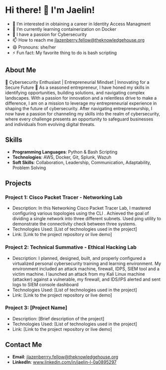 
# Hi there! 👋 I'm Jaelin!
- 👀 I’m interested in obtaining a career in Identity Access Managment 
- 🌱 I’m currently learning containerization on Docker
- 💞️ I have a passion for Cybersecurity
- 📫 How to reach me jlazenberry.fellow@theknowledgehouse.org
- 😄 Pronouns: she/her
- ⚡ Fun fact: My favorite thing to do is bash scripting
  

## About Me

🔐 Cybersecurity Enthusiast | Entrepreneurial Mindset | Innovating for a Secure Future 🔐
As a seasoned entrepreneur, I have honed my skills in identifying opportunities, building solutions, and navigating complex landscapes. With a passion for innovation and a relentless drive to make a difference, I am on a mission to leverage my entrepreneurial experience in shaping the future of cybersecurity. After navigating entrepreneurship, I now have a passion for channeling my skills into the realm of cybersecurity, where every challenge presents an opportunity to safeguard businesses and individuals from evolving digital threats.

## Skills

- **Programming Languages**: Python & Bash Scripting
- **Technologies**: AWS, Docker, Git, Splunk, Wazuh
- **Soft Skills**: Collaboration, Leadership, Communication, Adaptability, Problem Solving

## Projects

### Project 1: Cisco Packet Tracer - Networking Lab
- Description: In this Networking Cisco Packet Tracer Lab, I mastered configuring various
topologies using the CLI . Achieved the goal of dividing a single network into three different subnets. Used ping utility to demonstrate the connectivity check between three systems.
- Technologies Used: [List of technologies used in the project]
- Link: [Link to the project repository or live demo]

### Project 2: Technical Summative - Ethical Hacking Lab
- Description: I planned, designed, built, and properly configured a virtualized personal
cybersecurity training and learning environment. My environment included an attack machine, firewall, IDPS, SIEM tool and a victim machine. I launched an attack from my Kali Linux machine (attacker) against a vulnerable, my firewall, and IDS/IPS alerted and sent logs to SIEM console dashboard
- Technologies Used: [List of technologies used in the project]
- Link: [Link to the project repository or live demo]

### Project 3: [Project Name]
- Description: [Brief description of the project]
- Technologies Used: [List of technologies used in the project]
- Link: [Link to the project repository or live demo]

## Contact Me

- **Email**: jlazenberrry.fellow@theknowledgehouse.org
- **LinkedIn**: www.linkedin.com/in/jaelin-l-0a0895297





<!---
jaelinl/jaelinl is a ✨ special ✨ repository because its `README.md` (this file) appears on your GitHub profile.
You can click the Preview link to take a look at your changes.
--->
